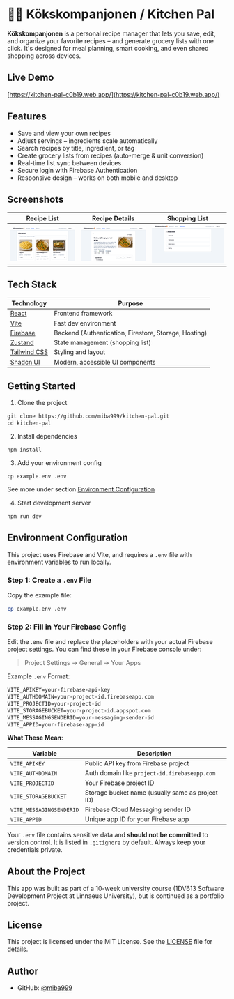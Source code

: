 # 🧑‍🍳 Kökskompanjonen / Kitchen Pal 

**Kökskompanjonen** is a personal recipe manager that lets you save, edit, and organize your favorite recipes – and generate grocery lists with one click. It's designed for meal planning, smart cooking, and even shared shopping across devices.

## Live Demo

[https://kitchen-pal-c0b19.web.app/](https://kitchen-pal-c0b19.web.app/)

## Features

- Save and view your own recipes 
- Adjust servings – ingredients scale automatically
- Search recipes by title, ingredient, or tag
- Create grocery lists from recipes (auto-merge & unit conversion)
- Real-time list sync between devices
- Secure login with Firebase Authentication
- Responsive design – works on both mobile and desktop

## Screenshots

| Recipe List | Recipe Details | Shopping List |
|----------|----------------|----------------|
| ![](./screenshots/recipes.png) | ![](./screenshots/recipe.png) | ![](./screenshots/list.png) |


## Tech Stack

| Technology                               | Purpose                                                      |
|------------------------------------------|--------------------------------------------------------------|
| [React](https://react.dev/)              | Frontend framework                                           |
| [Vite](https://vite.dev/)                | Fast dev environment                                         |
| [Firebase](https://firebase.google.com/) | Backend (Authentication, Firestore, Storage, Hosting)        |
| [Zustand](https://zustand-demo.pmnd.rs/) | State management (shopping list)                             |
| [Tailwind CSS](https://tailwindcss.com/) | Styling and layout                                           |
| [Shadcn UI](https://ui.shadcn.com/)      | Modern, accessible UI components                             |

## Getting Started
1. Clone the project

```
git clone https://github.com/miba999/kitchen-pal.git
cd kitchen-pal
```

2. Install dependencies

```
npm install
```

3. Add your environment config

```
cp example.env .env
```
See more under section [Environment Configuration](#-environment-configuration)

4. Start development server
```
npm run dev
```


## Environment Configuration

This project uses Firebase and Vite, and requires a `.env` file with environment variables to run locally.

### Step 1: Create a `.env` File

Copy the example file:
```bash
cp example.env .env
```

### Step 2: Fill in Your Firebase Config
Edit the .env file and replace the placeholders with your actual Firebase project settings. You can find these in your Firebase console under:

> Project Settings → General → Your Apps

Example `.env` Format:
```env
VITE_APIKEY=your-firebase-api-key
VITE_AUTHDOMAIN=your-project-id.firebaseapp.com
VITE_PROJECTID=your-project-id
VITE_STORAGEBUCKET=your-project-id.appspot.com
VITE_MESSAGINGSENDERID=your-messaging-sender-id
VITE_APPID=your-firebase-app-id
```

**What These Mean**:

| Variable                 | Description                                      |
| ------------------------ | ------------------------------------------------ |
| `VITE_APIKEY`            | Public API key from Firebase project             |
| `VITE_AUTHDOMAIN`        | Auth domain like `project-id.firebaseapp.com`    |
| `VITE_PROJECTID`         | Your Firebase project ID                         |
| `VITE_STORAGEBUCKET`     | Storage bucket name (usually same as project ID) |
| `VITE_MESSAGINGSENDERID` | Firebase Cloud Messaging sender ID               |
| `VITE_APPID`             | Unique app ID for your Firebase app              |

Your `.env` file contains sensitive data and **should not be committed** to version control. It is listed in `.gitignore` by default. Always keep your credentials private.

## About the Project
This app was built as part of a 10-week university course (1DV613 Software Development Project at Linnaeus University), but is continued as a portfolio project. 

## License
This project is licensed under the MIT License. See the [LICENSE](/LICENSE) file for details.

## Author
- GitHub: [@miba999](https://github.com/miba999)